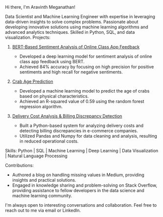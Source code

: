 Hi there, I'm Aravinth Meganathan!

Data Scientist and Machine Learning Engineer with expertise in leveraging data-driven insights to solve complex problems. Passionate about developing innovative solutions using machine learning algorithms and advanced analytics techniques. Skilled in Python, SQL, and data visualization.
Projects:

1. [BERT-Based Sentiment Analysis of Online Class App Feedback](https://github.com/Aravinth-Megnath/NLP-Project/tree/main)
   - Developed a deep learning model for sentiment analysis of online class app feedback using BERT.
   - Achieved 84% accuracy by focusing on high precision for positive sentiments and high recall for negative sentiments.

2. [Crab Age Prediction](https://github.com/Aravinth-Megnath/Crab_age)
   - Developed a machine learning model to predict the age of crabs based on physical characteristics.
   - Achieved an R-squared value of 0.59 using the random forest regression algorithm.

3. [Delivery Cost Analysis & Billing Discrepancy Detection](https://github.com/Aravinth-Megnath/Data-analysis-project--Delivery-cost/tree/main)
   - Built a Python-based system for analyzing delivery costs and detecting billing discrepancies in e-commerce companies.
   - Utilized Pandas and Numpy for data cleaning and analysis, resulting in reduced operational costs.


Skills:
Python | SQL | Machine Learning | Deep Learning | Data Visualization | Natural Language Processing

Contributions:
- Authored a blog on handling missing values in Medium, providing insights and practical solutions.
- Engaged in knowledge sharing and problem-solving on Stack Overflow, providing assistance to fellow developers in the data science and machine learning community.

I'm always open to interesting conversations and collaboration. Feel free to reach out to me via email or LinkedIn.

[Email]: (aravinthmegnath@gmail.com)
[LinkedIn]: (https://www.linkedin.com/in/aravinth-meganathan-200667a1/)
